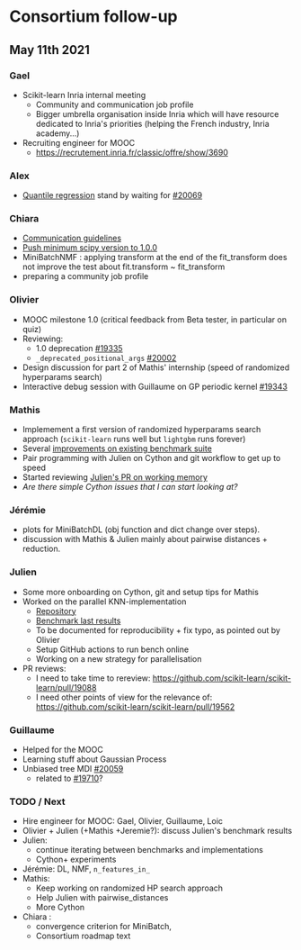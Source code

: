 # Consortium follow-up

## May 11th 2021

### Gael
- Scikit-learn Inria internal meeting
    - Community and communication job profile
    - Bigger umbrella organisation inside Inria which will have resource dedicated to Inria's priorities (helping the French industry, Inria academy...)
- Recruiting engineer for MOOC
    - https://recrutement.inria.fr/classic/offre/show/3690

### Alex
- [Quantile regression](https://github.com/scikit-learn/scikit-learn/pull/9978) stand by waiting for [#20069](https://github.com/scikit-learn/scikit-learn/pull/20069)

### Chiara
- [Communication guidelines](https://github.com/scikit-learn/scikit-learn/pull/20048)
- [Push minimum scipy version to 1.0.0](https://github.com/scikit-learn/scikit-learn/pull/20069)
- MiniBatchNMF : applying transform at the end of the fit_transform does not improve the test about fit.transform ~ fit_transform
- preparing a community job profile

### Olivier
- MOOC milestone 1.0 (critical feedback from Beta tester, in particular on quiz)
- Reviewing:
    - 1.0 deprecation [#19335](https://github.com/scikit-learn/scikit-learn/issues/19335)
    - `_deprecated_positional_args` [#20002](https://github.com/scikit-learn/scikit-learn/pull/20002)
- Design discussion for part 2 of Mathis' internship (speed of randomized hyperparams search)
- Interactive debug session with Guillaume on GP periodic kernel [#19343](https://github.com/scikit-learn/scikit-learn/issues/19343)

### Mathis
- Implemement a first version of randomized hyperparams search approach (`scikit-learn` runs well but `lightgbm` runs forever)
- Several [improvements on existing benchmark suite](https://notes.inria.fr/h6O9IicMRBiltObBTzeTaQ)
- Pair programming with Julien on Cython and git workflow to get up to speed
- Started reviewing [Julien's PR on working memory](https://github.com/scikit-learn-inria-fondation/pdist_agregation/pull/3/commits/e25c638b2875374c24bee1d6a5eb59ec5f0c901a)
- *Are there simple Cython issues that I can start looking at?*

### Jérémie
- plots for MiniBatchDL (obj function and dict change over steps).
- discussion with Mathis & Julien mainly about pairwise distances + reduction.

### Julien
 - Some more onboarding on Cython, git and setup tips for Mathis
 - Worked on the parallel KNN-implementation
     - [Repository](https://github.com/scikit-learn-inria-fondation/pdist_agregation)
     - [Benchmark last results](https://github.com/scikit-learn-inria-fondation/pdist_agregation/pull/3#issuecomment-838562878)
     - To be documented for reproducibility + fix typo, as pointed out by Olivier
     - Setup GitHub actions to run bench online
     - Working on a new strategy for parallelisation
 - PR reviews:
     - I need to take time to rereview: https://github.com/scikit-learn/scikit-learn/pull/19088
     - I need other points of view for the relevance of: https://github.com/scikit-learn/scikit-learn/pull/19562

### Guillaume
- Helped for the MOOC
- Learning stuff about Gaussian Process
- Unbiased tree MDI [#20059](https://github.com/scikit-learn/scikit-learn/issues/20059)
  - related to [#19710](https://github.com/scikit-learn/scikit-learn/issues/19710)?

### TODO / Next
- Hire engineer for MOOC: Gael, Olivier, Guillaume, Loic
- Olivier + Julien (+Mathis +Jeremie?): discuss Julien's benchmark results
- Julien:
    - continue iterating between benchmarks and implementations
    - Cython+ experiments
- Jérémie: DL, NMF, `n_features_in_`
- Mathis:
    - Keep working on randomized HP search approach
    - Help Julien with pairwise_distances
    - More Cython
- Chiara :
  - convergence criterion for MiniBatch, 
  - Consortium roadmap text
